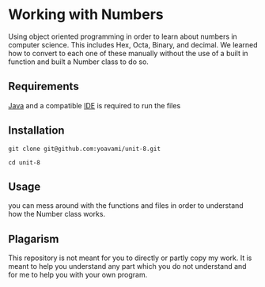 # Working with Numbers
Using object oriented programming in order to learn about numbers in computer science. This includes Hex, Octa, Binary, and decimal. We learned how to convert to each one of these manually without the use of a built in function and built a Number class to do so. 
## Requirements
[Java](https://www.oracle.com/java/technologies/downloads/) and a compatible [IDE](https://www.jetbrains.com/idea/) is required to run the files
## Installation
```
git clone git@github.com:yoavami/unit-8.git

cd unit-8
```
## Usage
you can mess around with the functions and files in order to understand how the Number class works. 
## Plagarism
This repository is not meant for you to directly or partly copy my work. It is meant to help you understand any part which you do not understand and for me to help you with your own program. 




